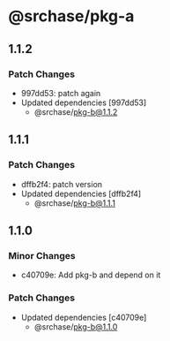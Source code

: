 # @srchase/pkg-a

## 1.1.2

### Patch Changes

- 997dd53: patch again
- Updated dependencies [997dd53]
  - @srchase/pkg-b@1.1.2

## 1.1.1

### Patch Changes

- dffb2f4: patch version
- Updated dependencies [dffb2f4]
  - @srchase/pkg-b@1.1.1

## 1.1.0

### Minor Changes

- c40709e: Add pkg-b and depend on it

### Patch Changes

- Updated dependencies [c40709e]
  - @srchase/pkg-b@1.1.0
